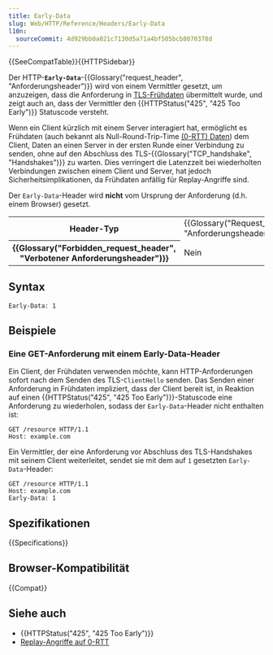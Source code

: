```yaml
---
title: Early-Data
slug: Web/HTTP/Reference/Headers/Early-Data
l10n:
  sourceCommit: 4d929bb0a021c7130d5a71a4bf505bcb8070378d
---
```


{{SeeCompatTable}}{{HTTPSidebar}}

Der HTTP-**`Early-Data`**-{{Glossary("request_header", "Anforderungsheader")}} wird von einem Vermittler gesetzt, um anzuzeigen, dass die Anforderung in [TLS-Frühdaten](/de/docs/Web/Security/Transport_Layer_Security#tls_1.3) übermittelt wurde, und zeigt auch an, dass der Vermittler den {{HTTPStatus("425", "425 Too Early")}} Statuscode versteht.

Wenn ein Client kürzlich mit einem Server interagiert hat, ermöglicht es Frühdaten (auch bekannt als Null-Round-Trip-Time [(0-RTT) Daten](/de/docs/Web/Security/Transport_Layer_Security#tls_1.3)) dem Client, Daten an einen Server in der ersten Runde einer Verbindung zu senden, ohne auf den Abschluss des TLS-{{Glossary("TCP_handshake", "Handshakes")}} zu warten.
Dies verringert die Latenzzeit bei wiederholten Verbindungen zwischen einem Client und Server, hat jedoch Sicherheitsimplikationen, da Frühdaten anfällig für Replay-Angriffe sind.

Der `Early-Data`-Header wird **nicht** vom Ursprung der Anforderung (d.h. einem Browser) gesetzt.

<table class="properties">
  <tbody>
    <tr>
      <th scope="row">Header-Typ</th>
      <td>{{Glossary("Request_header", "Anforderungsheader")}}</td>
    </tr>
    <tr>
      <th scope="row">{{Glossary("Forbidden_request_header", "Verbotener Anforderungsheader")}}</th>
      <td>Nein</td>
    </tr>
  </tbody>
</table>

## Syntax

```http
Early-Data: 1
```

## Beispiele

### Eine GET-Anforderung mit einem Early-Data-Header

Ein Client, der Frühdaten verwenden möchte, kann HTTP-Anforderungen sofort nach dem Senden des TLS-`ClientHello` senden.
Das Senden einer Anforderung in Frühdaten impliziert, dass der Client bereit ist, in Reaktion auf einen {{HTTPStatus("425", "425 Too Early")}}-Statuscode eine Anforderung zu wiederholen, sodass der `Early-Data`-Header nicht enthalten ist:

```http
GET /resource HTTP/1.1
Host: example.com
```

Ein Vermittler, der eine Anforderung vor Abschluss des TLS-Handshakes mit seinem Client weiterleitet, sendet sie mit dem auf `1` gesetzten `Early-Data`-Header:

```http
GET /resource HTTP/1.1
Host: example.com
Early-Data: 1
```

## Spezifikationen

{{Specifications}}

## Browser-Kompatibilität

{{Compat}}

## Siehe auch

- {{HTTPStatus("425", "425 Too Early")}}
- [Replay-Angriffe auf 0-RTT](https://www.rfc-editor.org/rfc/rfc8446#appendix-E.5)
